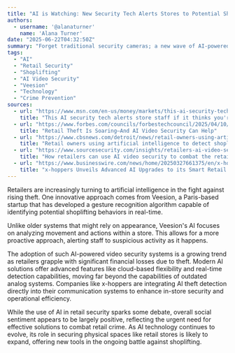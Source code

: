 ```yaml
---
title: "AI is Watching: New Security Tech Alerts Stores to Potential Shoplifters"
authors:
  - username: '@alanaturner'
    name: 'Alana Turner'
date: "2025-06-22T04:32:50Z"
summary: "Forget traditional security cameras; a new wave of AI-powered technology is hitting retail stores, designed to detect shoplifting in real-time by analyzing customer behavior and gestures."
tags:
  - "AI"
  - "Retail Security"
  - "Shoplifting"
  - "AI Video Security"
  - "Veesion"
  - "Technology"
  - "Crime Prevention"
sources:
  - url: "https://www.msn.com/en-us/money/markets/this-ai-security-tech-alerts-store-staff-if-it-thinks-youre-trying-to-steal-something/ar-AA1H97KC"
    title: "This AI security tech alerts store staff if it thinks you're trying to steal something"
  - url: "https://www.forbes.com/councils/forbestechcouncil/2025/04/10/retail-theft-is-soaring-and-ai-video-security-can-help/"
    title: "Retail Theft Is Soaring—And AI Video Security Can Help"
  - url: "https://www.cbsnews.com/detroit/news/retail-owners-using-artificial-intelligence-to-detect-shoplifting-in-real-time/"
    title: "Retail owners using artificial intelligence to detect shoplifting in real time"
  - url: "https://www.sourcesecurity.com/insights/retailers-ai-video-security-combat-retail-co-1537871022-ga-co-1729844669-ga.1744262936.html"
    title: "How retailers can use AI video security to combat the retail theft crisis"
  - url: "https://www.businesswire.com/news/home/20250327661375/en/x-hoppers-Unveils-Advanced-AI-Upgrades-to-its-Smart-Retail-Communication-Suite/"
    title: "x-hoppers Unveils Advanced AI Upgrades to its Smart Retail Communication Suite"
---
```


Retailers are increasingly turning to artificial intelligence in the fight against rising theft. One innovative approach comes from Veesion, a Paris-based startup that has developed a gesture recognition algorithm capable of identifying potential shoplifting behaviors in real-time.

Unlike older systems that might rely on appearance, Veesion's AI focuses on analyzing movement and actions within a store. This allows for a more proactive approach, alerting staff to suspicious activity as it happens.

The adoption of such AI-powered video security systems is a growing trend as retailers grapple with significant financial losses due to theft. Modern AI solutions offer advanced features like cloud-based flexibility and real-time detection capabilities, moving far beyond the capabilities of outdated analog systems. Companies like x-hoppers are integrating AI theft detection directly into their communication systems to enhance in-store security and operational efficiency.

While the use of AI in retail security sparks some debate, overall social sentiment appears to be largely positive, reflecting the urgent need for effective solutions to combat retail crime. As AI technology continues to evolve, its role in securing physical spaces like retail stores is likely to expand, offering new tools in the ongoing battle against shoplifting.

